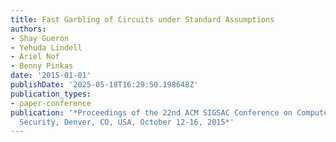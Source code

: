 ```yaml
---
title: Fast Garbling of Circuits under Standard Assumptions
authors:
- Shay Gueron
- Yehuda Lindell
- Ariel Nof
- Benny Pinkas
date: '2015-01-01'
publishDate: '2025-05-18T16:29:50.198648Z'
publication_types:
- paper-conference
publication: '*Proceedings of the 22nd ACM SIGSAC Conference on Computer and Communications
  Security, Denver, CO, USA, October 12-16, 2015*'
---
```

